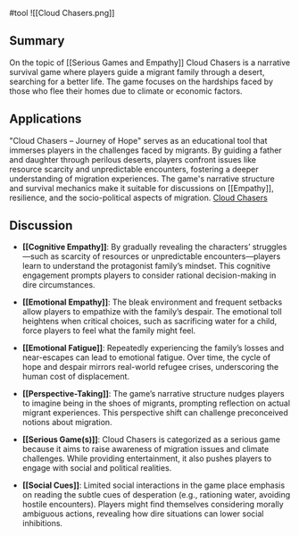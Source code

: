 #tool ![[Cloud Chasers.png]]

## Summary  
On the topic of [[Serious Games and Empathy]] Cloud Chasers is a narrative survival game where players guide a migrant family through a desert, searching for a better life. The game focuses on the hardships faced by those who flee their homes due to climate or economic factors.  

## Applications

"Cloud Chasers – Journey of Hope" serves as an educational tool that immerses players in the challenges faced by migrants. By guiding a father and daughter through perilous deserts, players confront issues like resource scarcity and unpredictable encounters, fostering a deeper understanding of migration experiences. The game's narrative structure and survival mechanics make it suitable for discussions on [[Empathy]], resilience, and the socio-political aspects of migration. [Cloud Chasers](https://venturebeat.com/games/cloud-chasers-is-a-moving-mobile-exploration-of-the-migrants-journey/) 

## Discussion

- **[[Cognitive Empathy]]**: By gradually revealing the characters’ struggles—such as scarcity of resources or unpredictable encounters—players learn to understand the protagonist family’s mindset. This cognitive engagement prompts players to consider rational decision-making in dire circumstances.​
    
- **[[Emotional Empathy]]**: The bleak environment and frequent setbacks allow players to empathize with the family’s despair. The emotional toll heightens when critical choices, such as sacrificing water for a child, force players to feel what the family might feel.​
    
- **[[Emotional Fatigue]]**: Repeatedly experiencing the family’s losses and near-escapes can lead to emotional fatigue. Over time, the cycle of hope and despair mirrors real-world refugee crises, underscoring the human cost of displacement.​
    
- **[[Perspective-Taking]]**: The game’s narrative structure nudges players to imagine being in the shoes of migrants, prompting reflection on actual migrant experiences. This perspective shift can challenge preconceived notions about migration.​
    
- **[[Serious Game(s)]]**: Cloud Chasers is categorized as a serious game because it aims to raise awareness of migration issues and climate challenges. While providing entertainment, it also pushes players to engage with social and political realities.​
    
- **[[Social Cues]]**: Limited social interactions in the game place emphasis on reading the subtle cues of desperation (e.g., rationing water, avoiding hostile encounters). Players might find themselves considering morally ambiguous actions, revealing how dire situations can lower social inhibitions.​